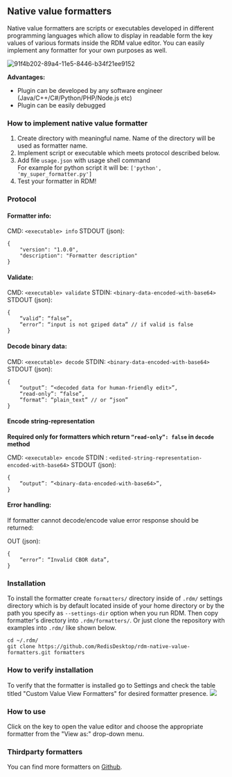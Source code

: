 ## Native value formatters

Native value formatters are scripts or executables developed in different programming languages which allow
 to display in readable form the key values of various formats inside the RDM value editor. You can easily implement any formatter for your own purposes as well. 

![91f4b202-89a4-11e5-8446-b34f21ee9152](https://cloud.githubusercontent.com/assets/1655867/20011127/315cb0c4-a2b3-11e6-8479-ae8a6d030f40.png)

**Advantages:**
- Plugin can be developed by any software engineer (Java/C++/C#/Python/PHP/Node.js etc)
- Plugin can be easily debugged

### How to implement native value formatter
1. Create directory with meaningful name. Name of the directory will be used as formatter name.
2. Implement script or executable which meets protocol described below. 
3. Add file `usage.json` with usage shell command<br />
For example for python script it will be: `['python', 'my_super_formatter.py']`
4. Test your formatter in RDM!

### Protocol
#### Formatter info:

CMD: `<executable> info`
STDOUT (json):

```
{
    "version": "1.0.0",
    "description": "Formatter description"
}
```
#### Validate: 

CMD: `<executable> validate`
STDIN: `<binary-data-encoded-with-base64>`
STDOUT (json): 

```
{    
    “valid”: “false”,    
    “error”: “input is not gziped data” // if valid is false
}
```


#### Decode binary data:  

CMD: `<executable> decode`
STDIN: `<binary-data-encoded-with-base64>`
STDOUT (json): 

```
{
    “output”: “<decoded data for human-friendly edit>”,
    “read-only”: “false”,    
    “format”: “plain_text” // or “json”
}
```
#### Encode string-representation 
**Required only for formatters which return `“read-only”: false` in `decode` method**

CMD: `<executable> encode`
STDIN : `<edited-string-representation-encoded-with-base64>`
STDOUT (json): 
```
{
    “output”: “<binary-data-encoded-with-base64>”,    
}

```

#### Error handling:
If formatter cannot decode/encode value error response should be returned:

OUT (json): 
```
{
    “error”: “Invalid CBOR data”,    
}
```

### Installation

To install the formatter create `formatters/` directory inside of `.rdm/` settings directory which is by default located inside of your home directory or by the path you specify as `--settings-dir` option when you run RDM. Then copy formatter's directory into `.rdm/formatters/`. Or just clone the repository with examples into `.rdm/` like shown below.

```shell
cd ~/.rdm/
git clone https://github.com/RedisDesktop/rdm-native-value-formatters.git formatters
```


### How to verify installation

To verify that the formatter is installed go to Settings and check the table titled "Custom Value View Formatters" for desired formatter presence.
![](settings_formatters.png)


### How to use

Click on the key to open the value editor and choose the appropriate formatter from the "View as:" drop-down menu.

### Thirdparty formatters

You can find more formatters on [Github](https://github.com/search?q=redis+desktop+manager+formatter).



